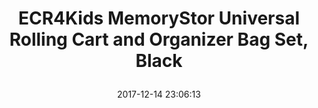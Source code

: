 ---
title: > #shorten me
  ECR4Kids MemoryStor Universal Rolling Cart and Organizer Bag Set, Black
name: >
  ECR4Kids MemoryStor Universal Rolling Cart and Organizer Bag Set, Black
date: "2017-12-14 23:06:13"
buy_now: "https://www.amazon.com/ECR4Kids-MemoryStor-Universal-Rolling-Organizer/dp/B007CDOXO2?psc=1&SubscriptionId=AKIAIA5RBQIWQVTCUEUQ&tag=coldcutdeals-20&linkCode=xm2&camp=2025&creative=165953&creativeASIN=B007CDOXO2"
description_markdown: >-

  - Organization on the Go - mobile cart for organizing and transporting teaching supplies, office necessities, arts and crafts, and more

  - Room for Everything - saddlebag-style canvas cover has over 30 different storage compartments with zipper or hook and loop closures

  - Telescoping Handle - adjustable handle extends up to 23" and locks in 3 positions for easy mobility

  - Ready to Roll - heavy-duty rubber wheels let you easily transport your materials from place to place; cart holds up to 65 lbs

  - Folding Design - remove the saddle-style bag to fold the cart flat to 3" for convenient storage

  - Dimensions - cart measures 18" W x 15.5" D x 16" H


tweet_id_str: "941444244304224257"
price: "$64.99"
list_price: "$64.99"
deal_price: "$35.91"
you_save: "$29.08 (45%)"
asin: "B007CDOXO2"
image: "https://images-na.ssl-images-amazon.com/images/I/41IwKj8dXiL.jpg"
---